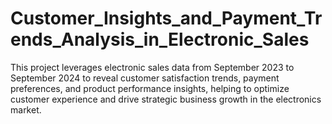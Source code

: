 # Customer_Insights_and_Payment_Trends_Analysis_in_Electronic_Sales
This project leverages electronic sales data from September 2023 to September 2024 to reveal customer satisfaction trends, payment preferences, and product performance insights, helping to optimize customer experience and drive strategic business growth in the electronics market.
